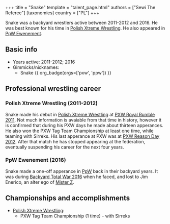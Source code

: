 +++
title = "Snake"
template = "talent_page.html"
authors = ["Sewi The Referee"]
[taxonomies]
country = ["PL"]
+++

Snake was a backyard wrestlers active between 2011-2012 and 2016. He was best known for his time in [Polish Xtreme Wrestling](@/o/pxw.md). He also appeared in [PpW Ewenement](@/o/ppw.md).

## Basic info

* Years active: 2011-2012; 2016
* Gimmicks/nicknames:
  - Snake {{ org_badge(orgs=['pxw', 'ppw']) }}
 
## Professional wrestling career

### Polish Xtreme Wrestling (2011-2012)

Snake made his debut in [Polish Xtreme Wrestling](@/o/pxw.md) at [PXW Royal Rumble 2011](@/e/pxw/2011-07-09-pxw-royal-rumble-2011.md). Not much information is avaiable from that time in history, however it is confirmed that during his PXW days he made about thirteen apperances. He also won the PXW Tag Team Championship at least one time, while teaming with Sirreks. His last apperance at PXW was at [PXW Reason Day 2012](@/e/pxw/2012-10-07-pxw-reason-day-2012.md). After that match he has stopped appearing at the federation, eventually suspending his career for the next four years.

### PpW Ewenement (2016)

Snake made a one-off apperance in [PpW](@/o/ppw.md) back in their backyard years. It was during [Backyard Total War 2016](@/e/ppw/2016-07-18-ppw-backyard-total-war.md) when he faced, and lost to Jim Enerico, an alter ego of [Mister Z](@/w/mister-z.md).

## Championships and accomplishments 

* [Polish Xtreme Wrestling](@/o/pxw.md):
  - PXW Tag Team Championship (1 time) - with Sirreks
